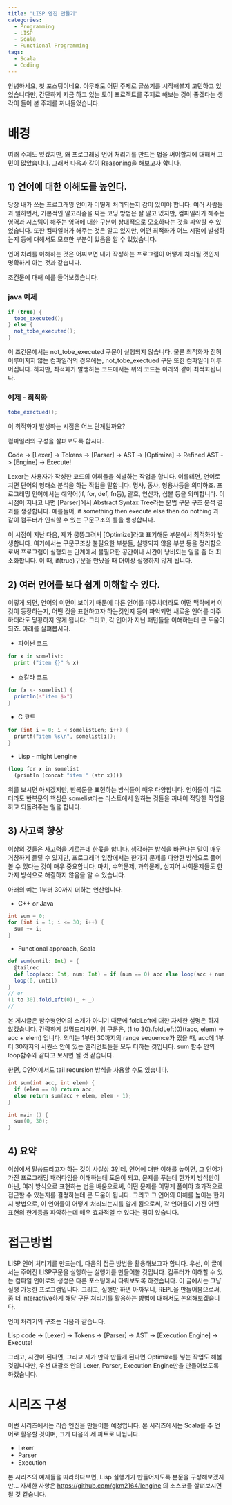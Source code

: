```yaml
---
title: "LISP 엔진 만들기"
categories:
  - Programming
  - LISP
  - Scala
  - Functional Programming
tags:
  - Scala
  - Coding
---
```


안녕하세요, 첫 포스팅이네요. 아무래도 어떤 주제로 글쓰기를 시작해볼지 고민하고 있었습니다만, 간단하게 지금 하고 있는 토이 프로젝트를 주제로 해보는 것이 좋겠다는 생각이 들어 본 주제를 꺼내들었습니다.

# 배경
여러 주제도 있겠지만, 왜 프로그래밍 언어 처리기를 만드는 법을 써야할지에 대해서 고민이 많았습니다. 그래서 다음과 같이 Reasoning을 해보고자 합니다.

## 1) 언어에 대한 이해도를 높인다.
당장 내가 쓰는 프로그래밍 언어가 어떻게 처리되는지 감이 있어야 합니다. 여러 사람들과 일하면서, 기본적인 알고리즘을 짜는 코딩 방법은 잘 알고 있지만, 컴파일러가 해주는 영역과 시스템이 해주는 영역에 대한 구분이 상대적으로 모호하다는 것을 파악할 수 있었습니다. 또한 컴파일러가 해주는 것은 알고 있지만, 어떤 최적화가 어느 시점에 발생하는지 등에 대해서도 모호한 부분이 있음을 알 수 있었습니다.

언어 처리를 이해하는 것은 어찌보면 내가 작성하는 프로그램이 어떻게 처리될 것인지 명확하게 아는 것과 같습니다.

조건문에 대해 예를 들어보겠습니다.

### java 예제
```java
if (true) {
  tobe_executed();
} else {
  not_tobe_executed();
}
````

이 조건문에서는 not_tobe_executed 구문이 실행되지 않습니다. 물론 최적화가 전혀 이루어지지 않는 컴파일러의 경우에는, not_tobe_exectued 구문 또한 컴파일이 이루어집니다.
하지만, 최적화가 발생하는 코드에서는 위의 코드는 아래와 같이 최적화됩니다.

### 예제 - 최적화
```java
tobe_exectued();
```
이 최적화가 발생하는 시점은 어느 단계일까요?

컴파일러의 구성을 살펴보도록 합시다.

Code -> [Lexer] -> Tokens -> [Parser] -> AST -> [Optimize] -> Refined AST ->  [Engine] -> Execute!

Lexer는 사용자가 작성한 코드의 어휘들을 식별하는 작업을 합니다. 이를테면, 언어로 치면 단어의 형태소 분석을 하는 작업을 말합니다. 명사, 동사, 형용사등을 의미하죠. 프로그래밍 언어에서는 예약어(if, for, def, fn등), 괄호, 연산자, 심볼 등을 의미합니다. 이 시점이 지나고 나면 [Parser]에서 Abstract Syntax Tree라는 문법 구문 구조 분석 결과를 생성합니다. 예를들어, if something then execute else then do nothing 과 같이 컴퓨터가 인식할 수 있는 구문구조의 틀을 생성합니다.

이 시점이 지난 다음, 제가 뭉뜽그려서 [Optimize]라고 표기해둔 부분에서 최적화가 발생합니다. 여기에서는 구문구조상 불필요한 부분들, 실행되지 않을 부분 등을 정리함으로써 프로그램이 실행되는 단계에서 불필요한 공간이나 시간이 낭비되는 일을 좀 더 최소화합니다. 이 때, if(true)구문을 만났을 때 더이상 실행하지 않게 됩니다.

## 2) 여러 언어를 보다 쉽게 이해할 수 있다.

이렇게 되면, 언어의 이면이 보이기 때문에 다른 언어를 마주치더라도 어떤 맥락에서 이것이 등장하는지, 어떤 것을 표현하고자 하는것인지 등이 파악되면 새로운 언어를 마주하더라도 당황하지 않게 됩니다. 그리고, 각 언어가 지닌 패턴들을 이해하는데 큰 도움이 되죠. 아래를 살펴봅시다.

* 파이썬 코드
```python
for x in somelist:
  print ("item {}" % x)
```

* 스칼라 코드
```scala
for (x <- somelist) {
  println(s"item $x")
}
```

* C 코드
```c++
for (int i = 0; i < somelistLen; i++) {
  printf("item %s\n", somelist[i]);
}
```

* Lisp - might Lengine
```lisp
(loop for x in somelist
  (println (concat "item " (str x))))
```

위를 보시면 아시겠지만, 반복문을 표현하는 방식들이 매우 다양합니다. 언어들이 다르더라도 반복문의 핵심은 somelist라는 리스트에서 원하는 것들을 꺼내어 적당한 작업을 하고 되돌려주는 일을 합니다.

## 3) 사고력 향상
이상의 것들은 사고력을 기르는데 한몫을 합니다. 생각하는 방식을 바꾼다는 말이 매우 거창하게 들릴 수 있지만, 프로그래머 입장에서는 한가지 문제를 다양한 방식으로 풀어볼 수 있다는 것이 매우 중요합니다. 마치, 수학문제, 과학문제, 심지어 사회문제들도 한가지 방식으로 해결하지 않음을 알 수 있습니다.

아래의 예는 1부터 30까지 더하는 연산입니다.

* C++ or Java
```c++
int sum = 0;
for (int i = 1; i <= 30; i++) {
  sum += i;
}
```

* Functional approach, Scala
```scala
def sum(until: Int) = {
  @tailrec
  def loop(acc: Int, num: Int) = if (num == 0) acc else loop(acc + num, num - 1)
  loop(0, until)
}
// or
(1 to 30).foldLeft(0)(_ + _)
//
```

본 게시글은 함수형언어의 소개가 아니기 때문에 foldLeft에 대한 자세한 설명은 하지 않겠습니다. 간략하게 설명드리자면, 위 구문은, (1 to 30).foldLeft(0)((acc, elem) => acc + elem) 입니다. 의미는 1부터 30까지의 range sequence가 있을 때, acc에 1부터 30까지의 시퀀스 안에 있는 엘리먼트들을 모두 더하는 것입니다. sum 함수 안의 loop함수와 같다고 보시면 될 것 같습니다.

한편, C언어에서도 tail recursion 방식을 사용할 수도 있습니다.

```c
int sum(int acc, int elem) {
  if (elem == 0) return acc;
  else return sum(acc + elem, elem - 1);
}

int main () {
  sum(0, 30);
}
```

## 4) 요약
이상에서 말씀드리고자 하는 것이 사실상 3인데, 언어에 대한 이해를 높이면, 그 언어가 가진 프로그래밍 패러다임을 이해하는데 도움이 되고, 문제를 푸는데 한가지 방식만이 아닌, 여러 방식으로 표현하는 법을 배움으로써, 어떤 문제를 어떻게 풀어야 효과적으로 접근할 수 있는지를 결정하는데 큰 도움이 됩니다. 그리고 그 언어의 이해를 높이는 한가지 방법으로, 이 언어들이 어떻게 처리되는지를 알게 됨으로써, 각 언어들이 가진 어떤 표현의 한계등을 파악하는데 매우 효과적일 수 있다는 점이 있습니다.

# 접근방법
LISP 언어 처리기를 만드는데, 다음의 접근 방법을 활용해보고자 합니다. 우선, 이 글에서는 주어진 LISP구문을 실행하는 실행기를 만들어볼 것입니다. 컴퓨터가 이해할 수 있는 컴파일 언어로의 생성은 다른 포스팅에서 다뤄보도록 하겠습니다. 이 글에서는 그냥 실행 가능한 프로그램입니다. 그리고, 실행만 하면 아까우니, REPL을 만들어봄으로써, 좀 더 interactive하게 해당 구문 처리기를 활용하는 방법에 대해서도 논의해보겠습니다.

언어 처리기의 구조는 다음과 같습니다.

Lisp code -> [Lexer] -> Tokens -> [Parser] -> AST -> [Execution Engine] -> Execute!

그리고, 시간이 된다면, 그리고 제가 만약 만들게 된다면 Optimize를 넣는 작업도 해볼 것입니다만, 우선 대괄호 안의 Lexer, Parser, Execution Engine만을 만들어보도록 하겠습니다.

# 시리즈 구성
이번 시리즈에서는 리습 엔진을 만들어볼 예정입니다. 본 시리즈에서는 Scala를 주 언어로 활용할 것이며, 크게 다음의 세 파트로 나뉩니다.

- Lexer
- Parser
- Execution

본 시리즈의 예제들을 따라하다보면, Lisp 실행기가 만들어지도록 본문을 구성해보겠지만... 자세한 사항은 https://github.com/gkm2164/lengine 의 소스코들 살펴보시면 될 것 같습니다.